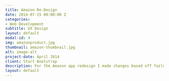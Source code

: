 ```yaml
---
title: Amazon Re-Design
date: 2014-07-15 00:00:00 Z
categories:
- Web Development
subtitle: UX Design 
layout: default
modal-id: 4
img: amazonproduct.jpg
thumbnail: amazon-thumbnail.jpg
alt: image-alt
project-date: April 2014
client: Start Bootstrap
description: For the Amazon app redesign I made changes based off failures I identified in the heuristic evaluation. The app was designed to fix any errors found to help increase the design and flow of the app. Click <a href="https://invis.io/AYOZ83T32SE#/282833059_Product_Page" target="_blank"> here </a> to view the prototype.
layout: default
---
```


